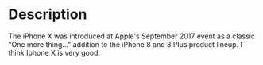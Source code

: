 
# Description

The iPhone X was introduced at Apple's September 2017 event as a classic "One more thing..." addition to the iPhone 8 and 8 Plus product lineup. I think Iphone X is very good.